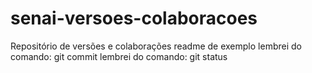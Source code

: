 # senai-versoes-colaboracoes
Repositório de versões e colaborações
readme de exemplo
lembrei do comando: git commit
lembrei do comando: git status
